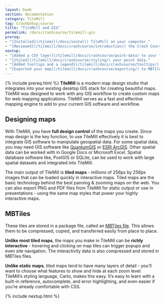 ```yaml
---
layout: book
section: documentation
category: TileMill
tag: Crash&nbsp;course
title: "TileMill and GIS"
permalink: /docs/crashcourse/tilemill-gis
prereq:
- "[Installed](/tilemill/docs/install) TileMill on your computer."
- "[Reviewed](/tilemill/docs/crashcourse/introduction/) the Crash Course introduction."
nextup:
- "[Added a CSV layer](/tilemill/docs/crashcourse/point-data) to your TileMill project."
- "[Styled](/tilemill/docs/crashcourse/styling/) your point data."
- "[Added tooltips and a legend](/tilemill/docs/crashcourse/tooltips/) to your map."
- "[Exported your map](/tilemill/docs/crashcourse/exporting/) to MBTiles format"
---
```


{% include prereq.html %}
**TileMill** is a modern map design studio that integrates into your existing desktop GIS stack for creating beautiful maps. TileMill was designed to work with any GIS workflow to create custom maps for web mapping applications. TileMill serves as a fast and effective mapping engine to add to your current GIS software and workflow. 

## Designing maps

With TileMill, you have **full design control** of the maps you create. Since map design is the key function, to use TileMill effectively it is best to integrate GIS software to manipulate geospatial data. For some spatial data, you may need GIS software like [QuantumGIS](http://www.qgis.org/) or [ESRI ArcGIS](http://www.esri.com/software/arcgis/index.html). Other spatial data can be worked with in Google Docs or Microsoft Excel. Spatial database software like, PostGIS or SQLite, can be used to work with large spatial datasets and integrated into TileMill.  

The main output of TileMill is **tiled maps** - millions of 256px by 256px images that can be loaded quickly in interactive maps. Tiled maps are the basic technology behind the best panning & zooming maps on the web. You can also export PNG and PDF files from TileMill for static output or use in presentations - using the same map styles that power your highly interactive maps.

## MBTiles
These tiles are stored in a package file, called an [MBTiles file](http://mapbox.com/mbtiles-spec). This allows them to be compressed, copied, and transferred easily from place to place.

**Unlike most tiled maps**, the maps you make in TileMill can be **richly interactive** - hovering and clicking on map tiles can trigger popups and even site navigation. The interactivity data is also compressed and stored in MBTiles files.

**Unlike static maps**, tiled maps tend to have many layers of detail - you’ll want to choose what features to show and hide at each zoom level. TileMill’s styling language, Carto, makes this easy. It’s easy to learn with a built-in reference, autocomplete, and error highlighting, and even easier if you’re already comfortable with CSS.

{% include nextup.html %}
